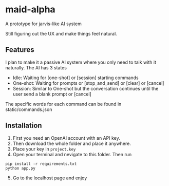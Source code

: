 # maid-alpha
A prototype for jarvis-like AI system

Still figuring out the UX and make things feel natural.

## Features
I plan to make it a passive AI system where you only need to talk with it naturally.
The AI has 3 states
- Idle: Waiting for [one-shot] or [session] starting commands
- One-shot: Waiting for prompts or [stop_and_send] or [clear] or [cancel]
- Session: Similar to One-shot but the conversation continues until the user send a blank prompt or [cancel]

The specific words for each command can be found in static/commands.json

## Installation
1. First you need an OpenAI account with an API key.
2. Then download the whole folder and place it anywhere.
3. Place your key in `project.key`
4. Open your terminal and nevigate to this folder. Then run
```
pip install -r requirements.txt
python app.py
```
5. Go to the localhost page and enjoy
